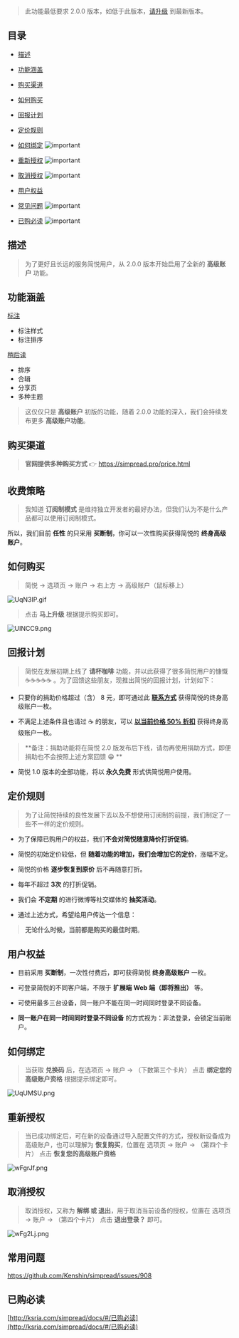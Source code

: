 > 此功能最低要求 2.0.0 版本，如低于此版本，[请升级](http://ksria.com/simpread/) 到最新版本。


目录
---
- [描述](#描述)

- [功能涵盖](#功能涵盖)

- [购买渠道](#购买渠道)

- [如何购买](#如何购买)

- [回报计划](#回报计划)

- [定价规则](#定价规则)

- [如何绑定](#如何绑定) ![important](https://s1.ax1x.com/2020/07/25/UzKr8O.png)

- [重新授权](#重新授权) ![important](https://s1.ax1x.com/2020/07/25/UzKr8O.png)

- [取消授权](#取消授权) ![important](https://s1.ax1x.com/2020/07/25/UzKr8O.png)

- [用户权益](#用户权益)

- [常见问题](#常见问题) ![important](https://s1.ax1x.com/2020/07/25/UzKr8O.png)

- [已购必读](#已购必读) ![important](https://s1.ax1x.com/2020/07/25/UzKr8O.png)


描述
---

> 为了更好且长远的服务简悦用户，从 2.0.0 版本开始启用了全新的 **高级账户** 功能。

功能涵盖
---

[标注](http://ksria.com/simpread/docs/#/标注)

- 标注样式
- 标注排序

[稍后读](http://ksria.com/simpread/docs/#/稍后读)

- 排序
- 合辑
- 分享页
- 多种主题

> 这仅仅只是 **高级账户** 初版的功能，随着 2.0.0 功能的深入，我们会持续发布更多 **高级账户功能**。

购买渠道
---

> **官网提供多种购买方式**  👉  https://simpread.pro/price.html

收费策略
---

> 我知道 **订阅制模式** 是维持独立开发者的最好办法，但我们认为不是什么产品都可以使用订阅制模式。

所以，我们目前 **任性** 的只采用 **买断制**，你可以一次性购买获得简悦的 **终身高级账户**。

如何购买
---

> 简悦 → 选项页 → 账户 → 右上方 → 高级账户（鼠标移上）

![UqN3IP.gif](https://s1.ax1x.com/2020/07/23/UqN3IP.gif)

> 点击 **马上升级** 根据提示购买即可。

![UINCC9.png](https://s1.ax1x.com/2020/07/21/UINCC9.png)

回报计划
---

> 简悦在发展初期上线了 **请杯咖啡** 功能，并以此获得了很多简悦用户的慷慨 ☕☕☕☕☕ 。为了回馈这些朋友，现推出简悦的回报计划，计划如下：

- 只要你的捐助价格超过（含） 8 元，即可通过此 **[联系方式](https://wj.qq.com/s2/6773645/5a87/)** 获得简悦的终身高级账户一枚。

- 不满足上述条件且也请过 ☕ 的朋友，可以 **[以当前价格 50% 折扣](https://wj.qq.com/s2/6773707/ddf0/)** 获得终身高级账户一枚。

> **备注：捐助功能将在简悦 2.0 版发布后下线，请勿再使用捐助方式，即便捐助也不会按照上述方案回馈  😁 **

- 简悦 1.0 版本的全部功能，将以 **永久免费** 形式供简悦用户使用。

定价规则
---

> 为了让简悦持续的良性发展下去以及不想使用订阅制的前提，我们制定了一些不一样的定价规则。

- 为了保障已购用户的权益，我们**不会对简悦随意降价打折促销**。

- 简悦的初始定价较低，但 **随着功能的增加，我们会增加它的定价**，涨幅不定。

- 简悦的价格 **逐步恢复到原价** 后不再随意打折。

- 每年不超过 **3次** 的打折促销。

- 我们会 **不定期** 的进行微博等社交媒体的 **抽奖活动**。

- 通过上述方式，希望给用户传达一个信息：

> **无论什么时候，当前都是购买的最佳时期**。

用户权益
---

- 目前采用 **买断制**，一次性付费后，即可获得简悦 **终身高级账户** 一枚。

- 可登录简悦的不同客户端，不限于 **扩展端** **Web 端（即将推出）** 等。

- 可使用最多三台设备，同一账户不能在同一时间同时登录不同设备。

- **同一账户在同一时间同时登录不同设备** 的方式视为：非法登录，会锁定当前账户。 


如何绑定
---

> 当获取 **兑换码** 后，在选项页 → 账户 → （下数第三个卡片） 点击 **绑定您的高级账户资格** 根据提示绑定即可。

![UqUMSU.png](https://s1.ax1x.com/2020/07/23/UqUMSU.png)

重新授权
---

> 当已成功绑定后，可在新的设备通过导入配置文件的方式，授权新设备成为高级账户，也可以理解为 **恢复购买**，位置在 选项页 → 账户 → （第四个卡片） 点击 **恢复您的高级账户资格**

![wFgrJf.png](https://s1.ax1x.com/2020/09/04/wFgrJf.png)

取消授权
---

> 取消授权，又称为 **解绑 或 退出**，用于取消当前设备的授权，位置在 选项页 → 账户 → （第四个卡片） 点击 **退出登录？** 即可。

![wFg2Lj.png](https://s1.ax1x.com/2020/09/04/wFg2Lj.png)


常用问题
---

https://github.com/Kenshin/simpread/issues/908


已购必读
---

[http://ksria.com/simpread/docs/#/已购必读](http://ksria.com/simpread/docs/#/已购必读)
